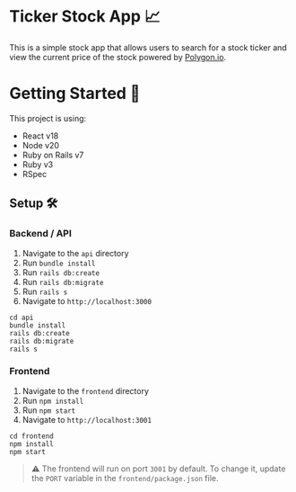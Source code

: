 # Ticker Stock App 📈

This is a simple stock app that allows users to search for a stock ticker and
view the current price of the stock powered by [Polygon.io](https://polygon.io/).

# Getting Started 🚀

This project is using:

- React v18
- Node v20
- Ruby on Rails v7
- Ruby v3
- RSpec

## Setup 🛠

### Backend / API

1. Navigate to the `api` directory
2. Run `bundle install`
3. Run `rails db:create`
4. Run `rails db:migrate`
5. Run `rails s`
6. Navigate to `http://localhost:3000`

```shell
cd api  
bundle install
rails db:create
rails db:migrate
rails s
```

### Frontend

1. Navigate to the `frontend` directory
2. Run `npm install`
3. Run `npm start`
4. Navigate to `http://localhost:3001`

```shell
cd frontend
npm install
npm start
```

> ⚠️ The frontend will run on port `3001` by default.
To change it, update the `PORT` variable in the `frontend/package.json` file.
